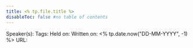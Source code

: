 ```yaml
---
title: <% tp.file.title %>
disableToc: false #no table of contents
---
```


Speaker(s):
Tags:
Held on:
Written on: <% tp.date.now("DD-MM-YYYY", -1) %>
URL: